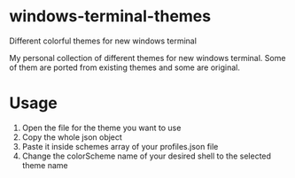 # windows-terminal-themes
Different colorful themes for new windows terminal

My personal collection of different themes for new windows terminal. Some of them are ported from existing themes and some are original.

# Usage
1. Open the file for the theme you want to use
2. Copy the whole json object
3. Paste it inside schemes array of your profiles.json file
4. Change the colorScheme name of your desired shell to the selected theme name
